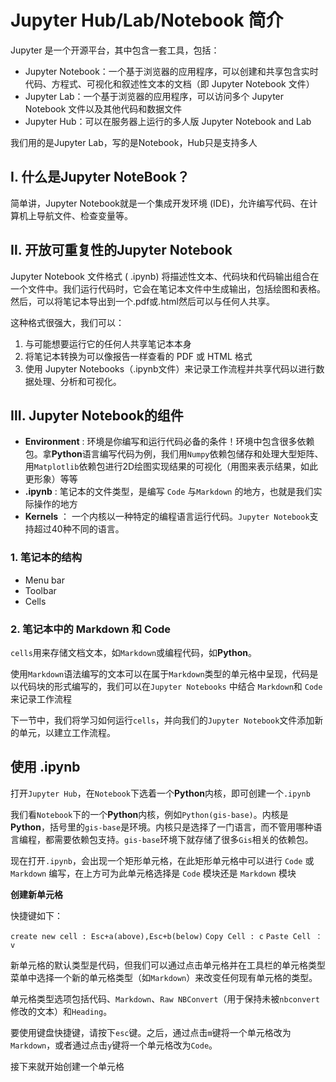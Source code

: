 # Jupyter Hub/Lab/Notebook 简介

Jupyter 是一个开源平台，其中包含一套工具，包括：

- Jupyter Notebook：一个基于浏览器的应用程序，可以创建和共享包含实时代码、方程式、可视化和叙述性文本的文档（即 Jupyter Notebook 文件）
- Jupyter Lab：一个基于浏览器的应用程序，可以访问多个 Jupyter Notebook 文件以及其他代码和数据文件
- Jupyter Hub：可以在服务器上运行的多人版 Jupyter Notebook and Lab

我们用的是Jupyter Lab，写的是Notebook，Hub只是支持多人

## Ⅰ. 什么是Jupyter NoteBook？

简单讲，Jupyter Notebook就是一个集成开发环境 (IDE)，允许编写代码、在计算机上导航文件、检查变量等。

## Ⅱ. 开放可重复性的Jupyter Notebook

Jupyter Notebook 文件格式 ( .ipynb) 将描述性文本、代码块和代码输出组合在一个文件中。我们运行代码时，它会在笔记本文件中生成输出，包括绘图和表格。然后，可以将笔记本导出到一个.pdf或.html然后可以与任何人共享。

这种格式很强大，我们可以：

1. 与可能想要运行它的任何人共享笔记本本身
2. 将笔记本转换为可以像报告一样查看的 PDF 或 HTML 格式
3. 使用 Jupyter Notebooks（.ipynb文件）来记录工作流程并共享代码以进行数据处理、分析和可视化。

## Ⅲ. Jupyter Notebook的组件

- **Environment** : 环境是你编写和运行代码必备的条件！环境中包含很多依赖包。拿**Python**语言编写代码为例，我们用`Numpy`依赖包储存和处理大型矩阵、用`Matplotlib`依赖包进行2D绘图实现结果的可视化（用图来表示结果，如此更形象）等等
- **.ipynb**  : 笔记本的文件类型，是编写 `Code` 与`Markdown` 的地方，也就是我们实际操作的地方
- **Kernels** ： 一个内核以一种特定的编程语言运行代码。`Jupyter Notebook`支持超过40种不同的语言。

### 1. 笔记本的结构

- Menu bar
- Toolbar
- Cells

### 2. 笔记本中的 Markdown 和 Code

`cells`用来存储文档文本，如`Markdown`或编程代码，如**Python**。

使用`Markdown`语法编写的文本可以在属于`Markdown`类型的单元格中呈现，代码是以代码块的形式编写的，我们可以在`Jupyter Notebooks` 中结合 `Markdown`和 `Code` 来记录工作流程

下一节中，我们将学习如何运行`cells`，并向我们的`Jupyter Notebook`文件添加新的单元，以建立工作流程。

## 使用 .ipynb 

打开`Jupyter Hub`，在`Notebook`下选着一个**Python**内核，即可创建一个`.ipynb`

我们看`Notebook`下的一个**Python**内核，例如`Python(gis-base)`。内核是**Python**，括号里的`gis-base`是环境。内核只是选择了一门语言，而不管用哪种语言编程，都需要依赖包支持。`gis-base`环境下就存储了很多`Gis`相关的依赖包。

现在打开`.ipynb`，会出现一个矩形单元格，在此矩形单元格中可以进行 `Code` 或 `Markdown` 编写，在上方可为此单元格选择是 `Code` 模块还是 `Markdown` 模块

**创建新单元格**

快捷键如下：

`create new cell : Esc+a(above),Esc+b(below)`
`Copy Cell : c`
`Paste Cell ： v`

新单元格的默认类型是代码，但我们可以通过点击单元格并在工具栏的单元格类型菜单中选择一个新的单元格类型（如`Markdown`）来改变任何现有单元格的类型。

单元格类型选项包括代码、`Markdown`、`Raw NBConvert`（用于保持未被`nbconvert`修改的文本）和`Heading`。

要使用键盘快捷键，请按下`esc`键。之后，通过点击`m`键将一个单元格改为`Markdown`，或者通过点击`y`键将一个单元格改为`Code`。

接下来就开始创建一个单元格
